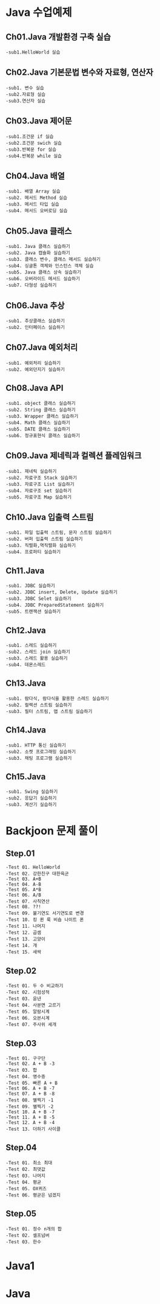 # Java 수업예제

## Ch01.Java 개발환경 구축 실습
	-sub1.HelloWorld 실습

## Ch02.Java 기본문법 변수와 자료형, 연산자
	-sub1. 변수 실습
	-sub2.자료형 실습
	-sub3.연산자 실습
	
## Ch03.Java 제어문
	-sub1.조건문 if 실습
	-sub2.조건문 swich 실습
	-sub3.반복문 for 실습
	-sub4.반복문 while 실습
	
## Ch04.Java 배열
	-sub1. 배열 Array 실습
	-sub2. 메서드 Method 실습
	-sub3. 메서드 타입 실습
	-sub4. 메서드 오버로딩 실습
	
## Ch05.Java 클래스 
	-sub1. Java 클래스 실습하기
	-sub2. Java 캡슐화 실습하기
	-sub3. 클래스 변수, 클래스 메서드 실습하기
	-sub4. 싱글톤 객체와 인스턴스 객체 실습
	-sub5. Java 클래스 상속 실습하기
	-sub6. 오버라이드 메서드 실습하기
	-sub7. 다형성 실습하기
	
## Ch06.Java 추상
	-sub1. 추상클래스 실습하기
	-sub2. 인터페이스 실습하기
	
## Ch07.Java 예외처리
	-sub1. 예외처리 실습하기
	-sub2. 예외던지기 실습하기
	
## Ch08.Java API
	-sub1. object 클래스 실습하기
	-sub2. String 클래스 실습하기
	-sub3. Wrapper 클래스 실습하기
	-sub4. Math 클래스 실습하기
	-sub5. DATE 클래스 실습하기
	-sub6. 정규표현식 클래스 실습하기
	
## Ch09.Java 제네릭과 컬렉션 플레임워크
	-sub1. 제네릭 실습하기
	-sub2. 자료구조 Stack 실습하기
	-sub3. 자료구조 List 실습하기
	-sub4. 자료구조 set 실습하기
	-sub5. 자료구조 Map 실습하기
	
## Ch10.Java 입출력 스트림
	-sub1. 파일 입출력 스트림, 문자 스트림 실습하기
	-sub2. 버퍼 입출력 스트림 실습하기
	-sub3. 직렬화,역직렬화 실습하기
	-sub4. 프로퍼티 실습하기
	
## Ch11.Java 
	-sub1. JDBC 실습하기
	-sub2. JDBC insert, Delete, Update 실습하기
	-sub3. JDBC Selet 실습하기
	-sub4. JDBC PreparedStatement 실습하기
	-sub5. 트랜잭션 실습하기
	
## Ch12.Java
	-sub1. 스레드 실습하기
	-sub2. 스레드 join 실습하기
	-sub3. 스레드 활용 실습하기
	-sub4. 데몬스레드 
## Ch13.Java
	-sub1. 람다식, 람다식을 활용한 스레드 실습하기
	-sub2. 컬렉션 스트림 실습하기
	-sub3. 필터 스트림, 맵 스트림 실습하기
## Ch14.Java
	-sub1. HTTP 통신 실습하기
	-sub2. 소켓 프로그래밍 실습하기
	-sub3. 채팅 프로그램 실습하기
## Ch15.Java
	-sub1. Swing 실습하기
	-sub2. 응답기 실습하기
	-sub3. 계산기 실습하기
	
# Backjoon 문제 풀이

 ## Step.01
 	-Test 01. HelloWorld
	-Test 02. 강한친구 대한육군
	-Test 03. A+B
	-Test 04. A-B
	-Test 05. A*B
	-Test 06. A/B
	-Test 07. 사칙연산
	-Test 08. ??!
	-Test 09. 불기연도 서기연도로 변경
	-Test 10. 킹 퀸 룩 비숍 나이트 폰
	-Test 11. 나머지
	-Test 12. 곱셈
	-Test 13. 고양이
	-Test 14. 개
	-Test 15. 새싹
## Step.02
	-Test 01. 두 수 비교하기
	-Test 02. 시험성적
	-Test 03. 윤년
	-Test 04. 사분면 고르기
	-Test 05. 알람시계
	-Test 06. 오븐시계
	-Test 07. 주사위 세개

## Step.03
	-Test 01. 구구단
	-Test 02. A + B -3
	-Test 03. 합
	-Test 04. 영수증
	-Test 05. 빠른 A + B
	-Test 06. A + B -7
	-Test 07. A + B -8
	-Test 08. 별찍기 -1
	-Test 09. 별찍기 -2
	-Test 10. A + B -7
	-Test 11. A + B -5
	-Test 12. A + B -4
	-Test 13. 더하기 사이클

## Step.04
	-Test 01. 최소 최대
	-Test 02. 최댓값
	-Test 03. 나머지
	-Test 04. 평균
	-Test 05. OX퀴즈
	-Test 06. 평균은 넘겠지
	

## Step.05
	-Test 01. 정수 n개의 합
	-Test 02. 셀프넘버
	-Test 03. 한수
	

# Java1
# Java
